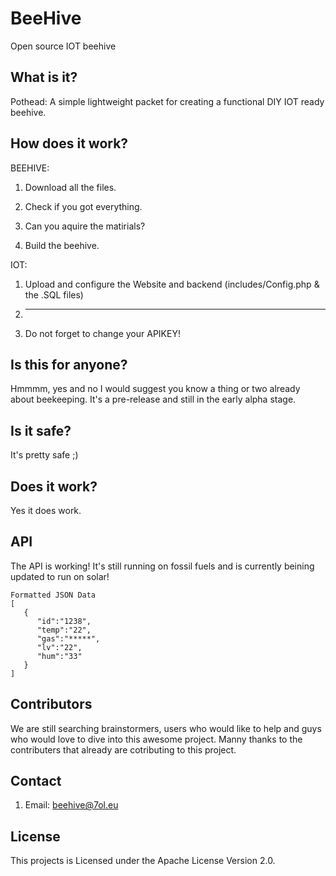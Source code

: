 # BeeHive
Open source IOT beehive 

## What is it?
Pothead: A simple lightweight packet for creating a functional DIY IOT ready beehive.


## How does it work?

BEEHIVE:

1) Download all the files. 

2) Check if you got everything.

3) Can you aquire the matirials?

4) Build the beehive.


IOT:

1) Upload and configure the Website and backend (includes/Config.php & the .SQL files)

2) ******************************

3) Do not forget to change your APIKEY!


## Is this for anyone?
Hmmmm, yes and no I would suggest you know a thing or two already about beekeeping.
It's a pre-release and still in the early alpha stage.

## Is it safe?
It's pretty safe ;)

## Does it work?
Yes it does work.


## API

The API is working! It's still running on fossil fuels and is currently beining updated to run on solar!
```
Formatted JSON Data
[  
   {  
      "id":"1238",
      "temp":"22",
      "gas":"*****",
      "lv":"22",
      "hum":"33"
   }
]
```

## Contributors
We are still searching brainstormers, users who would like to help and guys who would love to dive into this awesome project.
Manny thanks to the contributers that already are cotributing to this project.

## Contact

1) Email: beehive@7ol.eu


## License
This projects is Licensed under the Apache License Version 2.0.
